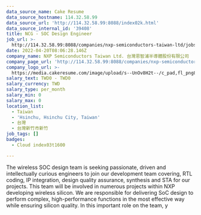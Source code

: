 ```yaml
---
data_source_name: Cake Resume
data_source_hostname: 114.32.58.99
data_source_url: 'http://114.32.58.99:8088/index02k.html'
data_source_internal_id: '39408'
title: NCG - SOC Design Engineer
job_url: >-
  http://114.32.58.99:8088/companies/nxp-semiconductors-taiwan-ltd/jobs/ncg-soc-design-engineer
date: 2022-04-20T08:06:28.146Z
company_name: NXP Semiconductors Taiwan Ltd. 台灣恩智浦半導體股份有限公司
company_page_url: 'http://114.32.58.99:8088/companies/nxp-semiconductors-taiwan-ltd'
company_logo_url: >-
  https://media.cakeresume.com/image/upload/s--UnOv8H2t--/c_pad,fl_png8,h_200,w_200/v1599814341/dkdmmr85k3jtx8zsiw80.png
salary_text: TWD0 - TWD0
salary_currency: TWD
salary_type: per_month
salary_min: 0
salary_max: 0
location_list:
  - Taiwan
  - 'Hsinchu, Hsinchu City, Taiwan'
  - 台灣
  - 台灣新竹市新竹
job_tags: []
badges:
  - Cloud index03t1600

---
```


The wireless SOC design team is seeking passionate, driven and intellectually curious engineers to join our development team covering, RTL coding, IP integration, design quality assurance, synthesis and STA for our projects. This team will be involved in numerous projects within NXP developing wireless silicon. We are responsible for delivering SoC design to perform complex, high-performance functions in the most effective way while ensuring silicon quality. In this important role on the team, y